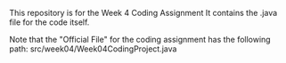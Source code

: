 This repository is for the Week 4 Coding Assignment
It contains the .java file for the code itself.

Note that the "Official File" for the coding assignment has the following path:
src/week04/Week04CodingProject.java

